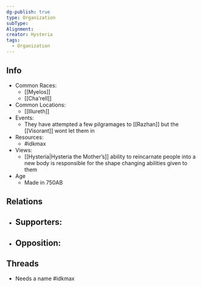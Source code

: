 ```yaml
---
dg-publish: true
type: Organization
subType: 
Alignment: 
creator: Hysteria
tags:
  - Organization
---
```

## Info
- Common Races:
	- [[Myelos]]
	- [[Cha'rell]]
- Common Locations:
	- [[Illureth]]
- Events:
	- They have attempted a few pilgramages to [[Razhan]] but the [[Visorant]] wont let them in
- Resources:
	- #idkmax 
- Views:
	- [[Hysteria|Hysteria the Mother’s]] ability to reincarnate people into a new body is responsible for the shape changing abilities given to them
- Age
	- Made in 750AB
## Relations
- Supporters:
	- 
- Opposition:
	- 
## Threads
- Needs a name #idkmax 